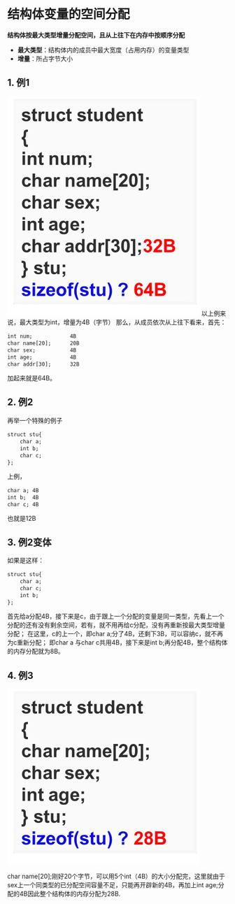 # 结构体变量的空间分配

**结构体按最大类型增量分配空间，且从上往下在内存中按顺序分配**

* **最大类型**：结构体内的成员中最大宽度（占用内存）的变量类型
* **增量**：所占字节大小

## 1. 例1

![](media/1.png)
以上例来说，最大类型为int，增量为4B（字节）
那么，从成员依次从上往下看来，首先：
```
int num;            4B
char name[20];      20B
char sex;           4B
int age;            4B
char addr[30];      32B
```
加起来就是64B。

## 2. 例2

再举一个特殊的例子
```
struct stu{
	char a;
	int b;
	char c;
};
```
上例，
```
char a;	4B
int b;	4B
char c;	4B
```
也就是12B

## 3. 例2变体

如果是这样：
```
struct stu{
	char a;
	char c;
	int b;
};
```
首先给a分配4B，接下来是c，由于跟上一个分配的变量是同一类型，先看上一个分配的还有没有剩余空间，若有，就不用再给c分配，没有再重新按最大类型增量分配；
在这里，c的上一个，即char a;分了4B，还剩下3B，可以容纳c，就不再为c重新分配；
即char a 与char c共用4B，接下来是int b;再分配4B，整个结构体的内存分配就为8B。

## 4. 例3

![](media/2.png)

char name[20];刚好20个字节，可以用5个int（4B）的大小分配完，这里就由于sex上一个同类型的已分配空间容量不足，只能再开辟新的4B，再加上int age;分配的4B因此整个结构体的内存分配为28B.